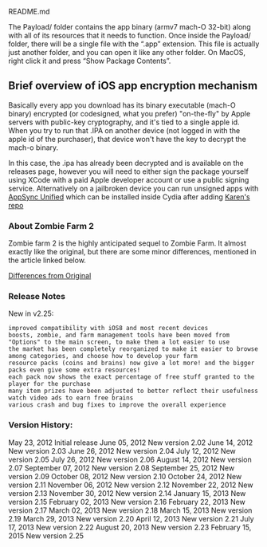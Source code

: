 README.md

The Payload/ folder contains the app binary (armv7 mach-O 32-bit) along with all of its resources that it needs to function. Once inside the Payload/ folder, there will be a single file with the “.app” extension. This file is actually just another folder, and you can open it like any other folder. On MacOS, right click it and press “Show Package Contents”.


## Brief overview of iOS app encryption mechanism

Basically every app you download has its binary executable (mach-O binary) encrypted (or codesigned, what you prefer) "on-the-fly" by Apple servers with public-key cryptography, and it's tied to a single apple id. 
When you try to run that .IPA on another device (not logged in with the apple id of the purchaser), that device won't have the key to decrypt the mach-o binary.

In this case, the .ipa has already been decrypted and is available on the releases page, however you will need to either sign the package yourself using XCode with a paid Apple developer account or use a public signing service.
Alternatively on a jailbroken device you can run unsigned apps with [AppSync Unified](https://github.com/akemin-dayo/AppSync) which can be installed inside Cydia after adding [Karen's repo](https://cydia.akemi.ai/?page/net.angelxwind.appsyncunified)

### About Zombie Farm 2

Zombie farm 2 is the highly anticipated sequel to Zombie Farm. It almost exactly like the original, but there are some minor differences, mentioned in the article linked below. 

[Differences from Original](https://zombie-farm.fandom.com/wiki/Zombie_Farm_2)

### Release Notes

New in v2.25:

    improved compatibility with iOS8 and most recent devices
    boosts, zombie, and farm management tools have been moved from "Options" to the main screen, to make them a lot easier to use
    the market has been completely reorganized to make it easier to browse among categories, and choose how to develop your farm
    resource packs (coins and brains) now give a lot more! and the bigger packs even give some extra resources!
    each pack now shows the exact percentage of free stuff granted to the player for the purchase
    many item prizes have been adjusted to better reflect their usefulness
    watch video ads to earn free brains
    various crash and bug fixes to improve the overall experience


### Version History:


May 23, 2012 Initial release
June 05, 2012 New version 2.02
June 14, 2012 New version 2.03
June 26, 2012 New version 2.04
July 12, 2012 New version 2.05
July 26, 2012 New version 2.06
August 14, 2012 New version 2.07
September 07, 2012 New version 2.08
September 25, 2012 New version 2.09
October 08, 2012 New version 2.10
October 24, 2012 New version 2.11
November 06, 2012 New version 2.12
November 22, 2012 New version 2.13
November 30, 2012 New version 2.14
January 15, 2013 New version 2.15
February 02, 2013 New version 2.16
February 22, 2013 New version 2.17
March 02, 2013 New version 2.18
March 15, 2013 New version 2.19
March 29, 2013 New version 2.20
April 12, 2013 New version 2.21
July 17, 2013 New version 2.22
August 20, 2013 New version 2.23
February 15, 2015 New version 2.25
